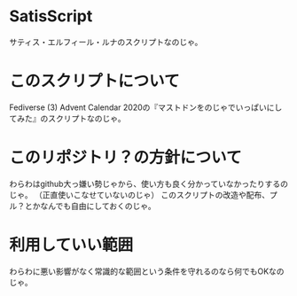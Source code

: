 # SatisScript
サティス・エルフィール・ルナのスクリプトなのじゃ。

# このスクリプトについて
Fediverse (3) Advent Calendar 2020の『マストドンをのじゃでいっぱいにしてみた』のスクリプトなのじゃ。

# このリポジトリ？の方針について
わらわはgithub大っ嫌い勢じゃから、使い方も良く分かっていなかったりするのじゃ。
（正直使いこなせていないのじゃ）
このスクリプトの改造や配布、プル？とかなんでも自由にしておくのじゃ。

# 利用していい範囲
わらわに悪い影響がなく常識的な範囲という条件を守れるのなら何でもOKなのじゃ。
